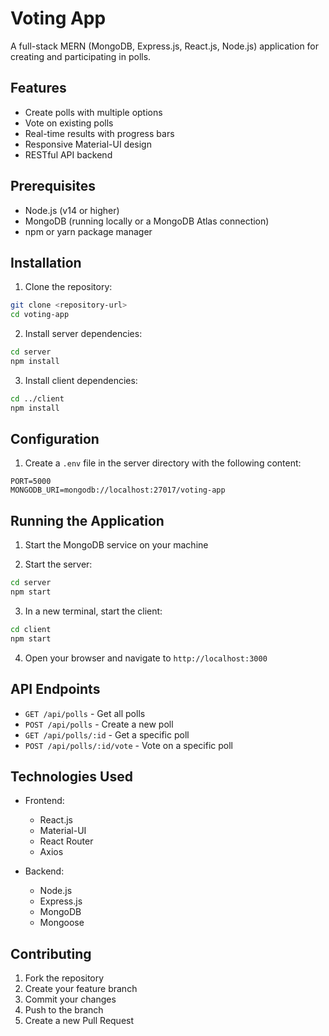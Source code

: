 # Voting App

A full-stack MERN (MongoDB, Express.js, React.js, Node.js) application for creating and participating in polls.

## Features

- Create polls with multiple options
- Vote on existing polls
- Real-time results with progress bars
- Responsive Material-UI design
- RESTful API backend

## Prerequisites

- Node.js (v14 or higher)
- MongoDB (running locally or a MongoDB Atlas connection)
- npm or yarn package manager

## Installation

1. Clone the repository:
```bash
git clone <repository-url>
cd voting-app
```

2. Install server dependencies:
```bash
cd server
npm install
```

3. Install client dependencies:
```bash
cd ../client
npm install
```

## Configuration

1. Create a `.env` file in the server directory with the following content:
```
PORT=5000
MONGODB_URI=mongodb://localhost:27017/voting-app
```

## Running the Application

1. Start the MongoDB service on your machine

2. Start the server:
```bash
cd server
npm start
```

3. In a new terminal, start the client:
```bash
cd client
npm start
```

4. Open your browser and navigate to `http://localhost:3000`

## API Endpoints

- `GET /api/polls` - Get all polls
- `POST /api/polls` - Create a new poll
- `GET /api/polls/:id` - Get a specific poll
- `POST /api/polls/:id/vote` - Vote on a specific poll

## Technologies Used

- Frontend:
  - React.js
  - Material-UI
  - React Router
  - Axios

- Backend:
  - Node.js
  - Express.js
  - MongoDB
  - Mongoose

## Contributing

1. Fork the repository
2. Create your feature branch
3. Commit your changes
4. Push to the branch
5. Create a new Pull Request 